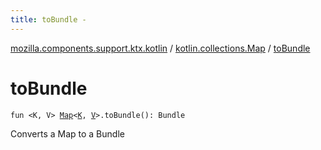 ```yaml
---
title: toBundle - 
---
```


[mozilla.components.support.ktx.kotlin](../index.html) / [kotlin.collections.Map](index.html) / [toBundle](./to-bundle.html)

# toBundle

`fun <K, V> `[`Map`](https://kotlinlang.org/api/latest/jvm/stdlib/kotlin.collections/-map/index.html)`<`[`K`](to-bundle.html#K)`, `[`V`](to-bundle.html#V)`>.toBundle(): Bundle`

Converts a Map to a Bundle

